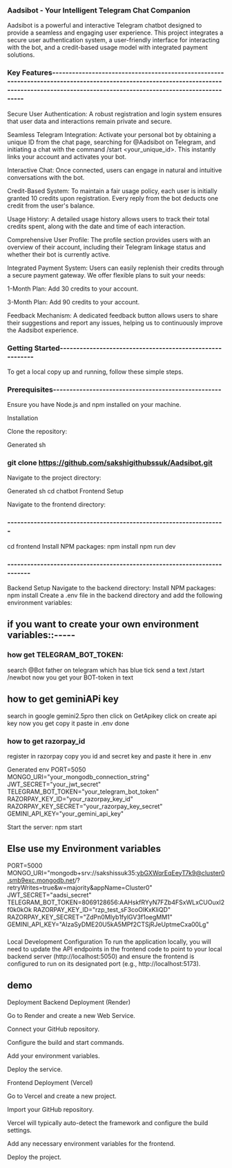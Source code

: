 ### Aadsibot - Your Intelligent Telegram Chat Companion

Aadsibot is a powerful and interactive Telegram chatbot designed to provide a seamless and engaging user experience. This project integrates a secure user authentication system, a user-friendly interface for interacting with the bot, and a credit-based usage model with integrated payment solutions.

### Key Features-------------------------------------------------------------------------------------------------------------------------------------------------------------------------------------------

Secure User Authentication: A robust registration and login system ensures that user data and interactions remain private and secure.

Seamless Telegram Integration: Activate your personal bot by obtaining a unique ID from the chat page, searching for @Aadsibot on Telegram, and initiating a chat with the command /start <your_unique_id>. This instantly links your account and activates your bot.

Interactive Chat: Once connected, users can engage in natural and intuitive conversations with the bot.

Credit-Based System: To maintain a fair usage policy, each user is initially granted 10 credits upon registration. Every reply from the bot deducts one credit from the user's balance.

Usage History: A detailed usage history allows users to track their total credits spent, along with the date and time of each interaction.

Comprehensive User Profile: The profile section provides users with an overview of their account, including their Telegram linkage status and whether their bot is currently active.

Integrated Payment System: Users can easily replenish their credits through a secure payment gateway. We offer flexible plans to suit your needs:

1-Month Plan: Add 30 credits to your account.

3-Month Plan: Add 90 credits to your account.

Feedback Mechanism: A dedicated feedback button allows users to share their suggestions and report any issues, helping us to continuously improve the Aadsibot experience.

### Getting Started---------------------------------------------------------

To get a local copy up and running, follow these simple steps.

### Prerequisites---------------------------------------------------

Ensure you have Node.js and npm installed on your machine.

Installation

Clone the repository:

Generated sh
### git clone https://github.com/sakshigithubssuk/Aadsibot.git


Navigate to the project directory:

Generated sh
cd chatbot
Frontend Setup

Navigate to the frontend directory:
### ------------------------------------------------------------------
cd frontend
Install NPM packages:
npm install
npm run dev
### ------------------------------------------------------------------------
Backend Setup
Navigate to the backend directory:
Install NPM packages:
npm install
Create a .env file in the backend directory and add the following environment variables:
## if you want to create your own environment variables::-----
### how get TELEGRAM_BOT_TOKEN:
search @Bot father on telegram which has blue tick
send a text /start
/newbot
now you get your BOT-token in text
## how to get geminiAPi key
search in google gemini2.5pro then click on GetApikey click on create api key now you get copy it paste in .env done
### how to get razorpay_id
register in razorpay copy you id and secret key and paste it here in .env

Generated env
PORT=5050
MONGO_URI="your_mongodb_connection_string"
JWT_SECRET="your_jwt_secret"
TELEGRAM_BOT_TOKEN="your_telegram_bot_token"
RAZORPAY_KEY_ID="your_razorpay_key_id"
RAZORPAY_KEY_SECRET="your_razorpay_key_secret"
GEMINI_API_KEY="your_gemini_api_key"

Start the server:
npm start
## Else use my Environment variables 
PORT=5000
MONGO_URI="mongodb+srv://sakshissuk35:ybGXWqrEqEeyT7k9@cluster0.smb9exc.mongodb.net/?retryWrites=true&w=majority&appName=Cluster0"
JWT_SECRET="aadsi_secret"
TELEGRAM_BOT_TOKEN=8069128656:AAHskfRYyN7FZb4FSxWLxCUOuxI2f0k0kOk
RAZORPAY_KEY_ID="rzp_test_sF3coOlKxKliQD"
RAZORPAY_KEY_SECRET="ZdPn0MIyb1fylGV3f1oegMM1"
GEMINI_API_KEY="AIzaSyDME20U5kA5MPf2CTSjRJeUptmeCxa00Lg"


#####
Local Development Configuration
To run the application locally, you will need to update the API endpoints in the frontend code to point to your local backend server (http://localhost:5050) and ensure the frontend is configured to run on its designated port (e.g., http://localhost:5173).

## demo

Deployment
Backend Deployment (Render)

Go to Render and create a new Web Service.

Connect your GitHub repository.

Configure the build and start commands.

Add your environment variables.

Deploy the service.

Frontend Deployment (Vercel)

Go to Vercel and create a new project.

Import your GitHub repository.

Vercel will typically auto-detect the framework and configure the build settings.

Add any necessary environment variables for the frontend.

Deploy the project.
